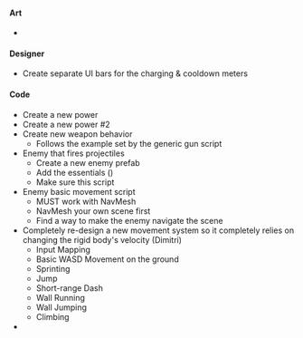 
#### Art
-

#### Designer
- Create separate UI bars for the charging & cooldown meters

#### Code
- Create a new power
- Create a new power #2
- Create new weapon behavior
	- Follows the example set by the generic gun script
- Enemy that fires projectiles
	- Create a new enemy prefab
	- Add the essentials ()
	- Make sure this script
- Enemy basic movement script
	- MUST work with NavMesh
	- NavMesh your own scene first
	- Find a way to make the enemy navigate the scene
- Completely re-design a new movement system so it completely relies on changing the rigid body's velocity (Dimitri)
	- Input Mapping
	- Basic WASD Movement on the ground
	- Sprinting
	- Jump
	- Short-range Dash
	- Wall Running
	- Wall Jumping
	- Climbing
-
